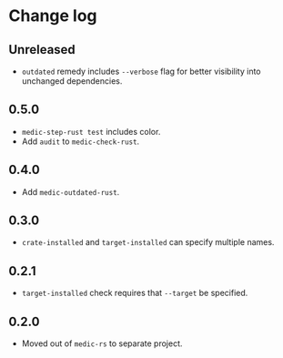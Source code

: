 # Change log

## Unreleased

- `outdated` remedy includes `--verbose` flag for better visibility into
  unchanged dependencies.

## 0.5.0

- `medic-step-rust test` includes color.
- Add `audit` to `medic-check-rust`.

## 0.4.0

- Add `medic-outdated-rust`.

## 0.3.0

- `crate-installed` and `target-installed` can specify multiple names.

## 0.2.1

- `target-installed` check requires that `--target` be specified.

## 0.2.0

- Moved out of `medic-rs` to separate project.
